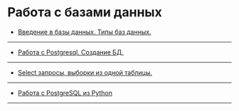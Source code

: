 # Работа с базами данных  
* [Введение в базы данных. Типы баз данных.](https://u.netology.ru/backend/uploads/lms/tasks/homework_solutions/hashed_file/8/1505228/Screenshot_23.png)  

---

* [Работа с Postgresql. Создание БД.](https://github.com/heymaker279/sql_homework_3)  

---

* [Select запросы, выборки из одной таблицы.](https://github.com/heymaker279/homework4_sql)   

---

* [Работа с PostgreSQL из Python](https://github.com/heymaker279/homework_5_sql)  

---